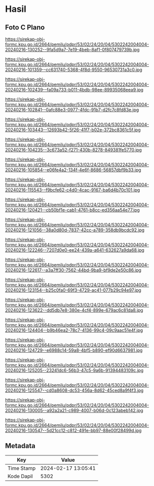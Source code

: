# Hasil

## Foto C Plano

https://sirekap-obj-formc.kpu.go.id/2664/pemilu/pdpr/53/02/24/20/04/5302242004004-20240216-130252--9fa5d9a7-7e19-4beb-8af1-0f807479739b.jpg

https://sirekap-obj-formc.kpu.go.id/2664/pemilu/pdpr/53/02/24/20/04/5302242004004-20240216-101359--cc631740-5368-4f8d-9550-96530731a3c0.jpg

https://sirekap-obj-formc.kpu.go.id/2664/pemilu/pdpr/53/02/24/20/04/5302242004004-20240216-102439--fa09a733-b011-4bdb-98ee-89935068eea9.jpg

https://sirekap-obj-formc.kpu.go.id/2664/pemilu/pdpr/53/02/24/20/04/5302242004004-20240216-102841--0afc88e3-0977-4fdc-91b7-d2fc7c8fd83e.jpg

https://sirekap-obj-formc.kpu.go.id/2664/pemilu/pdpr/53/02/24/20/04/5302242004004-20240216-103443--12693b42-5f26-41f7-b02e-372bc8361c5f.jpg

https://sirekap-obj-formc.kpu.go.id/2664/pemilu/pdpr/53/02/24/20/04/5302242004004-20240216-104235--3c673a52-f271-430b-8278-849381fe5770.jpg

https://sirekap-obj-formc.kpu.go.id/2664/pemilu/pdpr/53/02/24/20/04/5302242004004-20240216-105854--e06fe4a2-134f-4e6f-8686-56857dbf9b33.jpg

https://sirekap-obj-formc.kpu.go.id/2664/pemilu/pdpr/53/02/24/20/04/5302242004004-20240216-115543--f9bcfe62-c4d0-4cac-9167-ba6d4b70c101.jpg

https://sirekap-obj-formc.kpu.go.id/2664/pemilu/pdpr/53/02/24/20/04/5302242004004-20240216-120421--cb50bf1e-cab1-4761-b8cc-ed356aa54e77.jpg

https://sirekap-obj-formc.kpu.go.id/2664/pemilu/pdpr/53/02/24/20/04/5302242004004-20240216-121056--38a0d80d-7837-42cc-a789-358db9bcdc92.jpg

https://sirekap-obj-formc.kpu.go.id/2664/pemilu/pdpr/53/02/24/20/04/5302242004004-20240216-122246--7207d0e0-ee24-439a-a641-632627a9da68.jpg

https://sirekap-obj-formc.kpu.go.id/2664/pemilu/pdpr/53/02/24/20/04/5302242004004-20240216-122617--a3a7ff30-7562-44bd-9ba9-bf9de2e50c86.jpg

https://sirekap-obj-formc.kpu.go.id/2664/pemilu/pdpr/53/02/24/20/04/5302242004004-20240216-123154--b25c0fa0-69f3-4729-ac41-077b29c94e97.jpg

https://sirekap-obj-formc.kpu.go.id/2664/pemilu/pdpr/53/02/24/20/04/5302242004004-20240216-123622--dd5db7e8-380e-4cf4-899e-679ac6c81da8.jpg

https://sirekap-obj-formc.kpu.go.id/2664/pemilu/pdpr/53/02/24/20/04/5302242004004-20240216-124404--b9b46ea2-78c7-4136-99c4-09c9aac51e4f.jpg

https://sirekap-obj-formc.kpu.go.id/2664/pemilu/pdpr/53/02/24/20/04/5302242004004-20240216-124729--e6988c14-59a8-4bf5-b890-ef90d6637981.jpg

https://sirekap-obj-formc.kpu.go.id/2664/pemilu/pdpr/53/02/24/20/04/5302242004004-20240216-125205--23241dc6-56b3-47c5-9a6b-91394483109c.jpg

https://sirekap-obj-formc.kpu.go.id/2664/pemilu/pdpr/53/02/24/20/04/5302242004004-20240216-125547--cd0a8608-dc53-456a-8d62-45ced8a9f4f3.jpg

https://sirekap-obj-formc.kpu.go.id/2664/pemilu/pdpr/53/02/24/20/04/5302242004004-20240216-130005--a92a2a21-c989-4007-b06d-0c123abeb142.jpg

https://sirekap-obj-formc.kpu.go.id/2664/pemilu/pdpr/53/02/24/20/04/5302242004004-20240216-130547--5d21cc12-c812-491e-bb97-88e00f28499d.jpg


## Metadata

| Key        | Value               |
| ---------- | ------------------- |
| Time Stamp | 2024-02-17 13:05:41 |
| Kode Dapil | 5302                |



